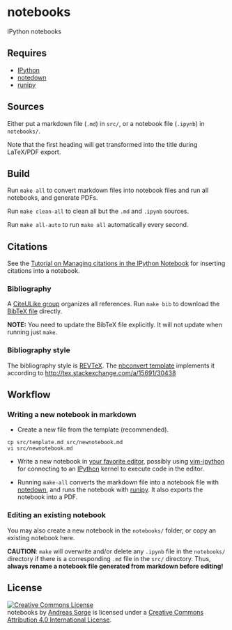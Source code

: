 notebooks
=========

IPython notebooks

## Requires

 * [IPython]
 * [notedown]
 * [runipy]

[notedown]: https://github.com/aaren/notedown
[runipy]: https://pypi.python.org/pypi/runipy
[IPython]: http://ipython.org/notebook

## Sources

Either put a markdown file (``.md``) in ``src/``, or a notebook file
(``.ipynb``) in ``notebooks/``.

Note that the first heading will get transformed into the title during
LaTeX/PDF export.

## Build

Run ``make all`` to convert markdown files into notebook files and run all
notebooks, and generate PDFs.

Run ``make clean-all`` to clean all but the ``.md`` and ``.ipynb`` sources.

Run ``make all-auto`` to run ``make all`` automatically every second.

## Citations

See the [Tutorial on Managing citations in the IPython
Notebook](http://nbviewer.ipython.org/github/ipython/nbconvert-examples/blob/master/citations/Tutorial.ipynb)
for inserting citations into a notebook.

### Bibliography

A [CiteULike group](http://www.citeulike.org/group/19049) organizes all
references. Run ``make bib`` to download the [BibTeX file] directly.

**NOTE:** You need to update the BibTeX file explicitly. It will not update
when running just ``make``.

[BibTeX file]: notebooks.bib

### Bibliography style

The bibliography style is [REVTeX]. The [nbconvert template](notebooks.tplx)
implements it according to http://tex.stackexchange.com/a/15691/30438

[REVTeX]: http://journals.aps.org/revtex/

## Workflow

### Writing a new notebook in markdown

* Create a new file from the template (recommended).

```
cp src/template.md src/newnotebook.md
vi src/newnotebook.md
```

* Write a new notebook in [your favorite editor](http://www.vim.org), possibly
   using [vim-ipython] for connecting to an [IPython] kernel to execute code in
   the editor.

* Running ``make-all`` converts the markdown file into a notebook file with
[notedown], and runs the notebook with [runipy]. It also exports the notebook
into a PDF.

[vim-ipython]: https://github.com/ivanov/vim-ipython

### Editing an existing notebook

You may also create a new notebook in the ``notebooks/`` folder, or copy an
existing notebook here.

**CAUTION**: ``make`` will overwrite and/or delete any ``.ipynb`` file in the
``notebooks/`` directory if there is a corresponding ``.md`` file in the
``src/`` directory. Thus, **always rename a notebook file generated from
markdown before editing!**

## License

<a rel="license" href="http://creativecommons.org/licenses/by/4.0/"><img alt="Creative Commons License" style="border-width:0" src="https://i.creativecommons.org/l/by/4.0/88x31.png" /></a><br /><span xmlns:dct="http://purl.org/dc/terms/" property="dct:title">notebooks</span> by <a xmlns:cc="http://creativecommons.org/ns#" href="http://notebooks.asorge.de" property="cc:attributionName" rel="cc:attributionURL">Andreas Sorge</a> is licensed under a <a rel="license" href="http://creativecommons.org/licenses/by/4.0/">Creative Commons Attribution 4.0 International License</a>.
